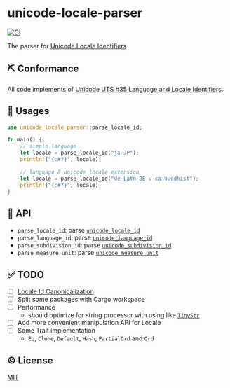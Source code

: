 # unicode-locale-parser

[![CI](https://github.com/kazupon/unicode-locale-parser/actions/workflows/ci.yml/badge.svg)](https://github.com/kazupon/unicode-locale-parser/actions/workflows/ci.yml)

The parser for [Unicode Locale Identifiers](https://unicode.org/reports/tr35/#Unicode_locale_identifier)


## ⛏️ Conformance

All code implements of [Unicode UTS #35 Language and Locale Identifiers](https://unicode.org/reports/tr35/#Identifiers).


## 🚀 Usages

```rust
use unicode_locale_parser::parse_locale_id;

fn main() {
    // simple language
    let locale = parse_locale_id("ja-JP");
    println!("{:#?}", locale);

    // language & unicode locale extension
    let locale = parse_locale_id("de-Latn-DE-u-ca-buddhist");
    println!("{:#?}", locale);
}
```


## 🤝 API
- `parse_locale_id`: parse [`unicode_locale_id`](https://unicode.org/reports/tr35/#unicode_locale_id)
- `parse_language_id`: parse [`unicode_language_id`](https://unicode.org/reports/tr35/#unicode_language_id)
- `parse_subdivision_id`: parse [`unicode_subdivision_id`](https://unicode.org/reports/tr35/#unicode_subdivision_id)
- `parse_measure_unit`: parse [`unicode_measure_unit`](https://unicode.org/reports/tr35/#unicode_measure_unit)


## ✅ TODO
- [ ] [Locale Id Canonicalization](https://unicode.org/reports/tr35/#LocaleId_Canonicalization)
- [ ] Split some packages with Cargo workspace
- [ ] Performance
  - should optimize for string processor with using like [`TinyStr`](https://github.com/zbraniecki/tinystr)
- [ ] Add more convenient manipulation API for Locale
- [ ] Some Trait implementation
  - `Eq`, `Clone`, `Default`, `Hash`, `PartialOrd` and `Ord`


## ©️ License

[MIT](https://opensource.org/licenses/MIT)